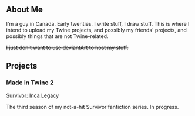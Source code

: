 ## About Me

I'm a guy in Canada. Early twenties. I write stuff, I draw stuff. This is where I intend to upload my Twine projects, and possibly my friends' projects, and possibly things that are not Twine-related.

~~I just don't want to use deviantArt to host my stuff.~~

## Projects

### Made in Twine 2

[Survivor: Inca Legacy](twine/IncaLegacy.html)

The third season of my not-a-hit Survivor fanfiction series. In progress.
